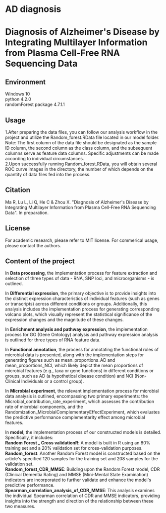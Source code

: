 # AD diagnosis
Diagnosis of Alzheimer's Disease by Integrating Multilayer Information from Plasma Cell-Free RNA Sequencing Data
===

Environment
---
Windows 10  
python 4.2.0  
randomForest package 4.7.1.1  

Usage
---
1.After preparing the data files, you can follow our analysis workflow in the project and utilize the Random_forest.RData file located in our model folder. Note: The first column of the data file should be designated as the sample ID column, the second column as the class column, and the subsequent columns serve as feature data columns. Specific adjustments can be made according to individual circumstances.  
2.Upon successfully running Random_forest.RData, you will obtain several ROC curve images in the directory, the number of which depends on the quantity of data files fed into the process.  

Citation
---
Ma R, Lu L, Li Q, He C & Zhou X. "Diagnosis of Alzheimer's Disease by Integrating Multilayer Information from Plasma Cell-Free RNA Sequencing Data". In preparation.  

License
---
For academic research, please refer to MIT license.
For commerical usage, please contact the authors.

Content of the project
---
In __Data processing__, the implementation process for feature extraction and selection of three types of data - RNA, SNP loci, and microorganisms - is outlined.  

In __Differential expression__, the primary objective is to provide insights into the distinct expression characteristics of individual features (such as genes or transcripts) across different conditions or groups. Additionally, this analysis includes the implementation process for generating corresponding volcano plots, which visually represent the statistical significance of the expression changes and the magnitude of these changes.  

In __Enrichment analysis and pathway expression__, the implementation process for GO (Gene Ontology) analysis and pathway expression analysis is outlined for three types of RNA feature data.  

In __Functional annotation__, the process for annotating the functional roles of microbial data is presented, along with the implementation steps for generating figures such as mean_proportions_AD and mean_proportions_NCI, which likely depict the mean proportions of microbial features (e.g., taxa or gene functions) in different conditions or groups, such as AD (a hypothetical disease condition) and NCI (Non-Clinical Individuals or a control group).  

In __Microbial experiment__, the relevant implementation process for microbial data analysis is outlined, encompassing two primary experiments: the Microbial_contribution_rate_experiment, which assesses the contribution rate of microbial components, and the Randomization_MicrobialComplementaryEffectExperiment, which evaluates the predictive performance complementarity effect among microbial features.  

In __model__, the implementation process of our constructed models is detailed. Specifically, it includes:  
    __Random Forest _ Cross validationR__: A model is built in R using an 80% training set and a 20% validation set for cross-validation purposes.  
    __Random_forest__: Another Random Forest model is constructed based on the article's specified 120 samples for the training set and 208 samples for the validation set.  
    __Random_forest_CDR_MMSE__: Building upon the Random Forest model, CDR (Clinical Dementia Rating) and MMSE (Mini-Mental State Examination) indicators are incorporated to further validate and enhance the model's predictive performance.  
    __Spearman_correlation_analysis_of_CDR_MMSE__: This analysis examines the individual Spearman correlation of CDR and MMSE indicators, providing insights into the strength and direction of the relationship between these two measures.  
